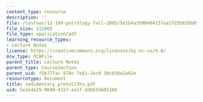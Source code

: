 ```yaml
---
content_type: resource
description: ''
file: /courses/12-109-petrology-fall-2005/5e1b4a2990404157aa1fd3b65bb05168_sedimentary_protoliths.pdf
file_size: 112865
file_type: application/pdf
learning_resource_types:
- Lecture Notes
license: https://creativecommons.org/licenses/by-nc-sa/4.0/
ocw_type: OCWFile
parent_title: Lecture Notes
parent_type: CourseSection
parent_uid: f5b77fac-870c-7e61-1ec9-10cd30e2a62e
resourcetype: Document
title: sedimentary_protoliths.pdf
uid: 5e1b4a29-9040-4157-aa1f-d3b65bb05168
---
```

